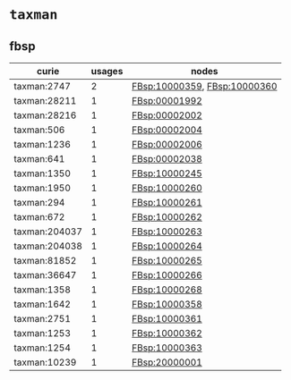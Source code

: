 # `taxman`

## fbsp

| curie         |   usages | nodes                                                                                                                        |
|---------------|----------|------------------------------------------------------------------------------------------------------------------------------|
| taxman:2747   |        2 | [FBsp:10000359](http://purl.obolibrary.org/obo/FBsp_10000359), [FBsp:10000360](http://purl.obolibrary.org/obo/FBsp_10000360) |
| taxman:28211  |        1 | [FBsp:00001992](http://purl.obolibrary.org/obo/FBsp_00001992)                                                                |
| taxman:28216  |        1 | [FBsp:00002002](http://purl.obolibrary.org/obo/FBsp_00002002)                                                                |
| taxman:506    |        1 | [FBsp:00002004](http://purl.obolibrary.org/obo/FBsp_00002004)                                                                |
| taxman:1236   |        1 | [FBsp:00002006](http://purl.obolibrary.org/obo/FBsp_00002006)                                                                |
| taxman:641    |        1 | [FBsp:00002038](http://purl.obolibrary.org/obo/FBsp_00002038)                                                                |
| taxman:1350   |        1 | [FBsp:10000245](http://purl.obolibrary.org/obo/FBsp_10000245)                                                                |
| taxman:1950   |        1 | [FBsp:10000260](http://purl.obolibrary.org/obo/FBsp_10000260)                                                                |
| taxman:294    |        1 | [FBsp:10000261](http://purl.obolibrary.org/obo/FBsp_10000261)                                                                |
| taxman:672    |        1 | [FBsp:10000262](http://purl.obolibrary.org/obo/FBsp_10000262)                                                                |
| taxman:204037 |        1 | [FBsp:10000263](http://purl.obolibrary.org/obo/FBsp_10000263)                                                                |
| taxman:204038 |        1 | [FBsp:10000264](http://purl.obolibrary.org/obo/FBsp_10000264)                                                                |
| taxman:81852  |        1 | [FBsp:10000265](http://purl.obolibrary.org/obo/FBsp_10000265)                                                                |
| taxman:36647  |        1 | [FBsp:10000266](http://purl.obolibrary.org/obo/FBsp_10000266)                                                                |
| taxman:1358   |        1 | [FBsp:10000268](http://purl.obolibrary.org/obo/FBsp_10000268)                                                                |
| taxman:1642   |        1 | [FBsp:10000358](http://purl.obolibrary.org/obo/FBsp_10000358)                                                                |
| taxman:2751   |        1 | [FBsp:10000361](http://purl.obolibrary.org/obo/FBsp_10000361)                                                                |
| taxman:1253   |        1 | [FBsp:10000362](http://purl.obolibrary.org/obo/FBsp_10000362)                                                                |
| taxman:1254   |        1 | [FBsp:10000363](http://purl.obolibrary.org/obo/FBsp_10000363)                                                                |
| taxman:10239  |        1 | [FBsp:20000001](http://purl.obolibrary.org/obo/FBsp_20000001)                                                                |

